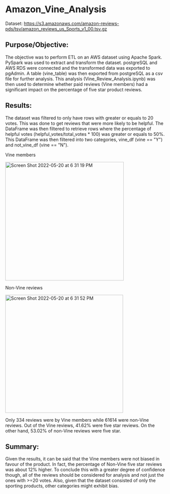 # Amazon_Vine_Analysis

Dataset: https://s3.amazonaws.com/amazon-reviews-pds/tsv/amazon_reviews_us_Sports_v1_00.tsv.gz

## Purpose/Objective: 

The objective was to perform ETL on an AWS dataset using Apache Spark. PySpark was used to extract and transform the dataset. postgreSQL and AWS RDS were connected and the transformed data was exported to pgAdmin. A table (vine_table) was then exported from postgreSQL as a csv file for further analysis. This analysis (Vine_Review_Analysis.ipynb) was then used to determine whether paid reviews (Vine members) had a significant impact on the percentage of five star product reviews. 

## Results: 

The dataset was filtered to only have rows with greater or equals to 20 votes. This was done to get reviews that were more likely to be helpful. The DataFrame was then filtered to retrieve rows where the percentage of helpful votes (helpful_votes/total_votes * 100) was greater or equals to 50%. This DataFrame was then filtered into two categories, vine_df (vine == "Y") and not_vine_df (vine == "N").  

Vine members

<img width="373" alt="Screen Shot 2022-05-20 at 6 31 19 PM" src="https://user-images.githubusercontent.com/92544151/169620615-58f8e446-0397-4ac1-a848-acd634e5451e.png">

Non-Vine reviews

<img width="371" alt="Screen Shot 2022-05-20 at 6 31 52 PM" src="https://user-images.githubusercontent.com/92544151/169620662-5c1ee055-51eb-4f25-9db6-3b2d0fc18cc9.png">

Only 334 reviews were by Vine members while 61614 were non-Vine reviews. Out of the Vine reviews, 41.62% were five star reviews. On the other hand, 53.02% of non-Vine reviews were five star. 

## Summary: 

Given the results, it can be said that the Vine members were not biased in favour of the product. In fact, the percentage of Non-Vine five star reviews was about 12% higher. To conclude this with a greater degree of confidence though, all of the reviews should be considered for analysis and not just the ones with >=20 votes. Also, given that the dataset consisted of only the sporting products, other categories might exhibit bias.
